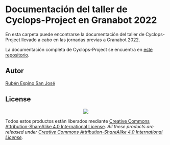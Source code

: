 # Documentación del taller de Cyclops-Project en Granabot 2022
En esta carpeta puede encontrarse la documentación del taller de Cyclops-Project llevado a cabo en las jornadas previas a Granabot 2022.

La documentación completa de Cyclops-Project se encuentra en [este repositorio](https://github.com/Resaj/cyclops-project).

## Autor
[Rubén Espino San José](https://github.com/Resaj)

## License
<p align="center">
<img src="../license/by-sa.png" align = "center">
</p>

Todos estos productos están liberados mediante [Creative Commons Attribution-ShareAlike 4.0 International License](http://creativecommons.org/licenses/by-sa/4.0/).
_All these products are released under [Creative Commons Attribution-ShareAlike 4.0 International License](http://creativecommons.org/licenses/by-sa/4.0/)._

